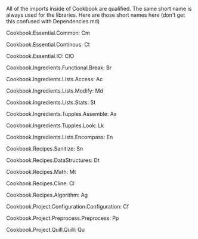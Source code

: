 All of the imports inside of Cookbook are qualified. The same short name is always used for the libraries. Here are those short names here (don't get this confused with Dependencies.md)

Cookbook.Essential.Common: Cm

Cookbook.Essential.Continous: Ct

Cookbook.Essential.IO: CIO

Cookbook.Ingredients.Functional.Break: Br

Cookbook.Ingredients.Lists.Access: Ac

Cookbook.Ingredients.Lists.Modify: Md

Cookbook.Ingredients.Lists.Stats: St

Cookbook.Ingredients.Tupples.Assemble: As

Cookbook.Ingredients.Tupples.Look: Lk

Cookbook.Ingredients.Lists.Encompass: En

Cookbook.Recipes.Sanitize: Sn

Cookbook.Recipes.DataStructures: Dt

Cookbook.Recipes.Math: Mt

Cookbook.Recipes.Cline: Cl

Cookbook.Recipes.Algorithm: Ag

Cookbook.Project.Configuration.Configuration: Cf

Cookbook.Project.Preprocess.Preprocess: Pp

Cookbook.Project.Quill.Quill: Qu

